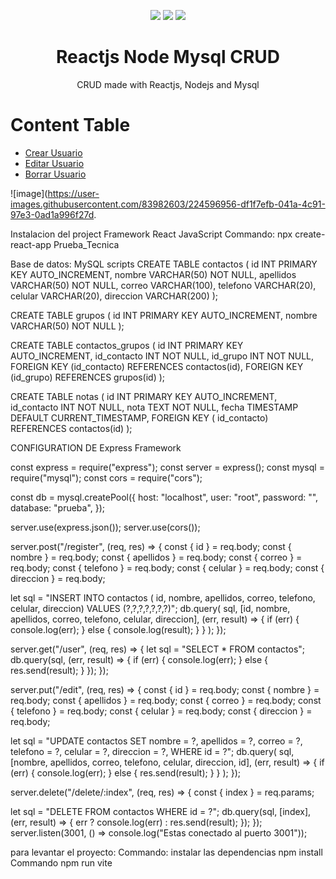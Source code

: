 <p align="center">
  <img src="https://logospng.org/download/react/logo-react-256.png" />
  <img src="https://logospng.org/download/node-js/logo-node-js-256.png" />
  <img src="https://logospng.org/download/mysql/mysql-256.png" />
</p>

<h1 align="center">Reactjs Node Mysql CRUD</h1>
<p align="center">CRUD made with Reactjs, Nodejs and Mysql</p>

# Content Table

<!--ts-->

- [Crear Usuario](#Craer)
- [Editar Usuario](#editar)
- [Borrar Usuario](#delete)
<!--te-->

![image](https://user-images.githubusercontent.com/83982603/224596956-df1f7efb-041a-4c91-97e3-0ad1a996f27d.

<p>
Instalacion del project Framework React JavaScript
Commando: npx create-react-app Prueba_Tecnica

Base de datos: MySQL scripts
CREATE TABLE contactos
( id INT PRIMARY KEY AUTO_INCREMENT, nombre VARCHAR(50)
NOT NULL, apellidos VARCHAR(50)
NOT NULL, correo VARCHAR(100),
telefono VARCHAR(20),
celular VARCHAR(20),
direccion VARCHAR(200) );

CREATE TABLE grupos
( id INT PRIMARY KEY AUTO_INCREMENT, nombre VARCHAR(50)
NOT NULL );

CREATE TABLE contactos_grupos
( id INT PRIMARY KEY AUTO_INCREMENT,
id_contacto INT NOT NULL, id_grupo INT NOT NULL,
FOREIGN KEY (id_contacto) REFERENCES contactos(id),
FOREIGN KEY (id_grupo) REFERENCES grupos(id) );

CREATE TABLE notas (
id INT PRIMARY KEY AUTO_INCREMENT,
id_contacto INT NOT NULL, nota TEXT NOT NULL,
fecha TIMESTAMP DEFAULT CURRENT_TIMESTAMP, FOREIGN KEY (
id_contacto) REFERENCES contactos(id) );

CONFIGURATION DE Express Framework

const express = require("express");
const server = express();
const mysql = require("mysql");
const cors = require("cors");

const db = mysql.createPool({
host: "localhost", user: "root", password: "", database: "prueba",
});

server.use(express.json()); server.use(cors());

server.post("/register", (req, res) => {
const { id } = req.body; const { nombre } = req.body;
const { apellidos } = req.body; const { correo } = req.body; const { telefono } = req.body; const { celular } = req.body; const { direccion } = req.body;

let sql = "INSERT INTO contactos (
id, nombre, apellidos, correo, telefono, celular, direccion) VALUES (?,?,?,?,?,?,?)";
db.query( sql, [id, nombre, apellidos, correo, telefono, celular, direccion], (err, result) => { if (err)
{ console.log(err);
} else { console.log(result); } } ); });

server.get("/user", (req, res) => { let sql = "SELECT \* FROM contactos"; db.query(sql, (err, result) => { if (err)
{ console.log(err);
} else { res.send(result); } }); });

server.put("/edit", (req, res) => { const { id } = req.body; const
{ nombre } = req.body; const { apellidos } = req.body; const { correo } = req.body; const
{ telefono } = req.body; const { celular } = req.body; const { direccion } = req.body;

let sql = "UPDATE contactos SET nombre = ?, apellidos = ?, correo = ?, telefono = ?, celular = ?, direccion = ?, WHERE id = ?"; db.query( sql, [nombre, apellidos, correo, telefono, celular, direccion, id], (err, result) => { if (err) { console.log(err); } else { res.send(result); } } ); });

server.delete("/delete/:index", (req, res) => { const { index } = req.params;

let sql = "DELETE FROM contactos WHERE id = ?"; db.query(sql, [index], (err, result) => { err ? console.log(err) : res.send(result); }); }); server.listen(3001, () => console.log("Estas conectado al puerto 3001"));

para levantar el proyecto:
Commando: instalar las dependencias npm install 
Commando npm run vite
</p>